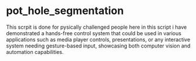 # pot_hole_segmentation
This scrpit is done for pysically challenged people here in this script i have demonstrated a hands-free control system that could be used in various applications such as media player controls, presentations, or any interactive system needing gesture-based input, showcasing both computer vision and automation capabilities.
